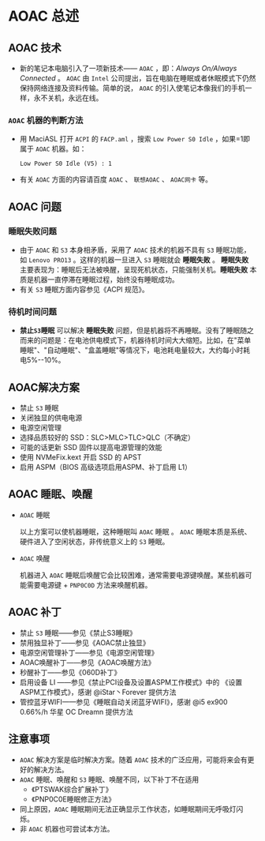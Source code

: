 # AOAC 总述

## AOAC 技术

- 新的笔记本电脑引入了一项新技术—— `AOAC` ，即：*Always On/Always Connected* 。 `AOAC` 由 `Intel` 公司提出，旨在电脑在睡眠或者休眠模式下仍然保持网络连接及资料传输。简单的说，  `AOAC` 的引入使笔记本像我们的手机一样，永不关机，永远在线。

### `AOAC` 机器的判断方法

- 用 MaciASL 打开 `ACPI` 的 `FACP.aml` ，搜索 `Low Power S0 Idle` ，如果=1即属于 `AOAC` 机器。如：

  ```asl
  Low Power S0 Idle (V5) : 1
  ```

- 有关 `AOAC` 方面的内容请百度 `AOAC` 、 `联想AOAC` 、 `AOAC网卡` 等。

## AOAC 问题

### 睡眠失败问题

- 由于 `AOAC` 和 `S3` 本身相矛盾，采用了 `AOAC` 技术的机器不具有 `S3` 睡眠功能，如 `Lenovo PRO13` 。这样的机器一旦进入 `S3` 睡眠就会 **睡眠失败** 。 **睡眠失败** 主要表现为：睡眠后无法被唤醒，呈现死机状态，只能强制关机。**睡眠失败** 本质是机器一直停滞在睡眠过程，始终没有睡眠成功。
- 有关 `S3` 睡眠方面内容参见《ACPI 规范》。

### 待机时间问题

- **禁止`S3`睡眠** 可以解决 **睡眠失败** 问题，但是机器将不再睡眠。没有了睡眠随之而来的问题是：在电池供电模式下，机器待机时间大大缩短。比如，在"菜单睡眠"、"自动睡眠"、"盒盖睡眠"等情况下，电池耗电量较大，大约每小时耗电5%--10%。

## AOAC解决方案

- 禁止 `S3` 睡眠
- 关闭独显的供电电源
- 电源空闲管理
- 选择品质较好的 SSD：SLC>MLC>TLC>QLC（不确定）
- 可能的话更新 SSD 固件以提高电源管理的效能
- 使用 NVMeFix.kext 开启 SSD 的 APST
- 启用 ASPM（BIOS 高级选项启用ASPM、补丁启用 L1）

## AOAC 睡眠、唤醒

- `AOAC` 睡眠

  以上方案可以使机器睡眠，这种睡眠叫 `AOAC` 睡眠 。 `AOAC` 睡眠本质是系统、硬件进入了空闲状态，非传统意义上的 `S3` 睡眠。

- `AOAC` 唤醒

  机器进入 `AOAC` 睡眠后唤醒它会比较困难，通常需要电源键唤醒。某些机器可能需要电源键 + `PNP0C0D` 方法来唤醒机器。

## AOAC 补丁

- 禁止 `S3` 睡眠——参见《禁止S3睡眠》
- 禁用独显补丁——参见《AOAC禁止独显》
- 电源空闲管理补丁——参见《电源空闲管理》
- AOAC唤醒补丁——参见《AOAC唤醒方法》
- 秒醒补丁——参见《060D补丁》
- 启用设备 LI ——参见《禁止PCI设备及设置ASPM工作模式》中的 《设置ASPM工作模式》，感谢 @iStar丶Forever 提供方法
- 管控蓝牙WIFI——参见《睡眠自动关闭蓝牙WIFI》，感谢 @i5 ex900 0.66%/h 华星 OC Dreamn 提供方法

## 注意事项

- `AOAC` 解决方案是临时解决方案。随着 `AOAC` 技术的广泛应用，可能将来会有更好的解决方法。
- `AOAC` 睡眠、唤醒和 `S3` 睡眠、唤醒不同，以下补丁不在适用
  - 《PTSWAK综合扩展补丁》
  - 《PNP0C0E睡眠修正方法》
- 同上原因，`AOAC` 睡眠期间无法正确显示工作状态，如睡眠期间无呼吸灯闪烁。
- 非 `AOAC` 机器也可尝试本方法。
